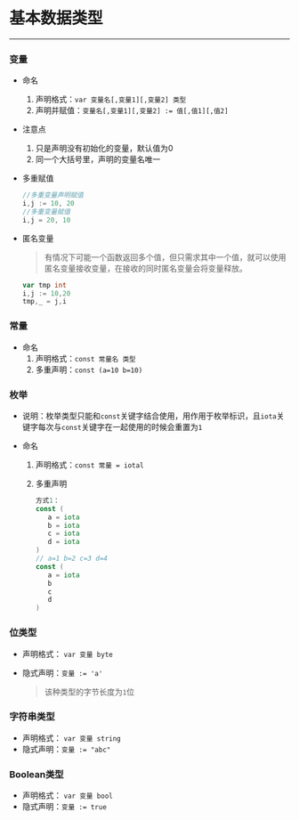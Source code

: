 # 基本数据类型

---

### 变量

- 命名

  1. 声明格式：`var 变量名[,变量1][,变量2] 类型`
  2. 声明并赋值：`变量名[,变量1][,变量2] := 值[,值1][,值2]`

- 注意点

  1. 只是声明没有初始化的变量，默认值为0
  2. 同一个大括号里，声明的变量名唯一

- 多重赋值

  ```go
  //多重变量声明赋值
  i,j := 10, 20
  //多重变量赋值
  i,j = 20, 10
  ```

- 匿名变量

  > 有情况下可能一个函数返回多个值，但只需求其中一个值，就可以使用匿名变量接收变量，在接收的同时匿名变量会将变量释放。

  ```go
  var tmp int
  i,j := 10,20
  tmp,_ = j,i
  ```

### 常量

- 命名
  1. 声明格式：`const 常量名 类型`
  2. 多重声明：`const (a=10 b=10)`

### 枚举

- 说明：枚举类型只能和`const`关键字结合使用，用作用于枚举标识，且`iota`关键字每次与`const`关键字在一起使用的时候会重置为`1`

- 命名

  1. 声明格式：`const 常量 = iotal`

  2. 多重声明

     ```go
     方式1：
     const (
     	a = iota
     	b = iota
     	c = iota
     	d = iota
     )
     // a=1 b=2 c=3 d=4
     const (
     	a = iota
     	b
     	c
     	d
     )
     ```

### 位类型

- 声明格式： `var 变量 byte`

- 隐式声明：`变量 := 'a'`

  > 该种类型的字节长度为`1`位

### 字符串类型

- 声明格式： `var 变量 string`
- 隐式声明：`变量 := "abc"`

### Boolean类型

- 声明格式： `var 变量 bool`
- 隐式声明：`变量 := true`
